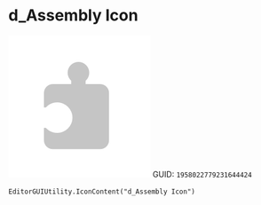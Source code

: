 # d_Assembly Icon
![](/img/d_Assembly%20Icon.png)
GUID: `1958022779231644424`
```
EditorGUIUtility.IconContent("d_Assembly Icon")
```
